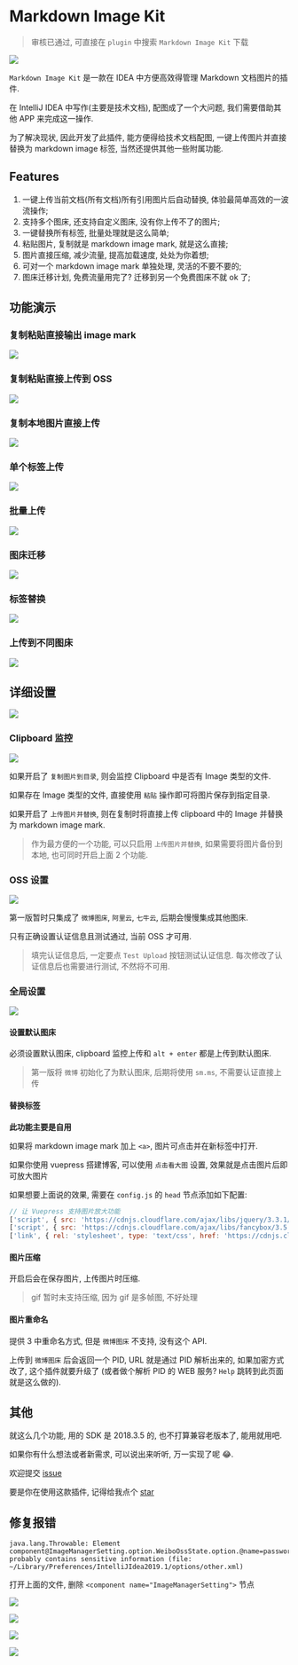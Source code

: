 # Markdown Image Kit

> 审核已通过, 可直接在 `plugin` 中搜索 `Markdown Image Kit` 下载

![](https://gitee.com/dong4j/idea-plugin-dev/raw/master/docs/product/imgs/oDE4Cl.png)

`Markdown Image Kit` 是一款在 IDEA 中方便高效得管理 Markdown 文档图片的插件.

在 IntelliJ IDEA 中写作(主要是技术文档), 配图成了一个大问题, 我们需要借助其他 APP 来完成这一操作.

为了解决现状, 因此开发了此插件, 能方便得给技术文档配图, 一键上传图片并直接替换为 markdown image 标签, 当然还提供其他一些附属功能.

## Features

1. 一键上传当前文档(所有文档)所有引用图片后自动替换, 体验最简单高效的一波流操作;
2. 支持多个图床, 还支持自定义图床, 没有你上传不了的图片;
3. 一键替换所有标签, 批量处理就是这么简单;
4. 粘贴图片, 复制就是 markdown image mark, 就是这么直接;
5. 图片直接压缩, 减少流量, 提高加载速度, 处处为你着想;
6. 可对一个 markdown image mark 单独处理, 灵活的不要不要的;
7. 图床迁移计划, 免费流量用完了? 迁移到另一个免费图床不就 ok 了;

## 功能演示

### 复制粘贴直接输出 image mark

![](https://gitee.com/dong4j/idea-plugin-dev/raw/master/docs/product/imgs/save-image.gif)

### 复制粘贴直接上传到 OSS

![](https://gitee.com/dong4j/idea-plugin-dev/raw/master/docs/product/imgs/paste-upload.gif)

### 复制本地图片直接上传

![](https://gitee.com/dong4j/idea-plugin-dev/raw/master/docs/product/imgs/local-image-upload.gif)

### 单个标签上传

![](https://gitee.com/dong4j/idea-plugin-dev/raw/master/docs/product/imgs/single-upload.gif)

### 批量上传

![](https://gitee.com/dong4j/idea-plugin-dev/raw/master/docs/product/imgs/multi-upload.gif)

### 图床迁移

![](https://gitee.com/dong4j/idea-plugin-dev/raw/master/docs/product/imgs/MIK-wu5NqZ.gif)

### 标签替换

![](https://gitee.com/dong4j/idea-plugin-dev/raw/master/docs/product/imgs/MIK-sPmXWd.gif)

### 上传到不同图床

![](https://gitee.com/dong4j/idea-plugin-dev/raw/master/docs/product/imgs/MIK-3az5GQ.gif)

## 详细设置

![](https://gitee.com/dong4j/idea-plugin-dev/raw/master/docs/product/imgs/6PRHrK.png)

### Clipboard 监控

![](https://gitee.com/dong4j/idea-plugin-dev/raw/master/docs/product/imgs/1mY3we.png)

如果开启了 `复制图片到目录`, 则会监控 Clipboard 中是否有 Image 类型的文件.

如果存在 Image 类型的文件, 直接使用 `粘贴` 操作即可将图片保存到指定目录.

如果开启了 `上传图片并替换`, 则在复制时将直接上传 clipboard 中的 Image 并替换为 markdown image mark.

> 作为最方便的一个功能, 可以只启用 `上传图片并替换`, 如果需要将图片备份到本地, 也可同时开启上面 2 个功能.

### OSS 设置

![](https://gitee.com/dong4j/idea-plugin-dev/raw/master/docs/product/imgs/S5pISR.png)

第一版暂时只集成了 `微博图床`, `阿里云`, `七牛云`, 后期会慢慢集成其他图床.

只有正确设置认证信息且测试通过, 当前 OSS 才可用.

> 填完认证信息后, 一定要点 `Test Upload` 按钮测试认证信息.
> 每次修改了认证信息后也需要进行测试, 不然将不可用.

### 全局设置

![](https://gitee.com/dong4j/idea-plugin-dev/raw/master/docs/product/imgs/6bqMQc.png)

#### 设置默认图床

必须设置默认图床, clipboard 监控上传和 `alt + enter` 都是上传到默认图床.

> 第一版将 `微博` 初始化了为默认图床, 后期将使用 `sm.ms`, 不需要认证直接上传 

#### 替换标签

**此功能主要是自用**

如果将 markdown image mark 加上 `<a>`, 图片可点击并在新标签中打开.

如果你使用 vuepress 搭建博客, 可以使用 `点击看大图` 设置, 效果就是点击图片后即可放大图片

如果想要上面说的效果, 需要在 `config.js` 的 `head` 节点添加如下配置:

```javascript
// 让 Vuepress 支持图片放大功能
['script', { src: 'https://cdnjs.cloudflare.com/ajax/libs/jquery/3.3.1/jquery.slim.min.js' }],
['script', { src: 'https://cdnjs.cloudflare.com/ajax/libs/fancybox/3.5.2/jquery.fancybox.min.js' }],
['link', { rel: 'stylesheet', type: 'text/css', href: 'https://cdnjs.cloudflare.com/ajax/libs/fancybox/3.5.2/jquery.fancybox.min.css' }]
```

#### 图片压缩

开启后会在保存图片, 上传图片时压缩.

> gif 暂时未支持压缩, 因为 gif 是多帧图, 不好处理

#### 图片重命名

提供 3 中重命名方式, 但是 `微博图床` 不支持, 没有这个 API.

上传到 `微博图床` 后会返回一个 PID, URL 就是通过 PID 解析出来的,
如果加密方式改了, 这个插件就要升级了 (或者做个解析 PID 的 WEB 服务? `Help` 跳转到此页面就是这么做的).

## 其他

就这么几个功能, 用的 SDK 是 2018.3.5 的, 也不打算兼容老版本了, 能用就用吧.

如果你有什么想法或者新需求, 可以说出来听听, 万一实现了呢 😂.

欢迎提交 [issue](https://github.com/dong4j/markdown-image-kit/issues)

要是你在使用这款插件, 记得给我点个 [star](https://github.com/dong4j/markdown-image-kit)

## 修复报错

```
java.lang.Throwable: Element component@ImageManagerSetting.option.WeiboOssState.option.@name=password probably contains sensitive information (file: ~/Library/Preferences/IntelliJIdea2019.1/options/other.xml)
```

打开上面的文件, 删除 `<component name="ImageManagerSetting">` 节点

![](https://gitee.com/dong4j/idea-plugin-dev/raw/master/docs/product/imgs/MIK-C8LUI4.png)

![](https://gitee.com/dong4j/idea-plugin-dev/raw/master/docs/product/imgs/MIK-xsWVla.png)

![](https://gitee.com/dong4j/idea-plugin-dev/raw/master/docs/product/imgs/MIK-Bh2e1v.png)

![](https://gitee.com/dong4j/idea-plugin-dev/raw/master/docs/product/imgs/MIK-FcmTXv.png)
